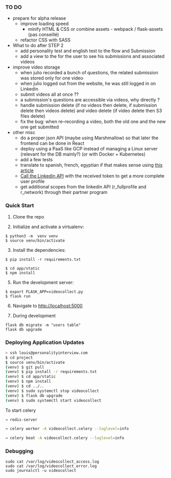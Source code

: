 ### TO DO

* prepare for alpha release
  * improve loading speed
    * minify HTML & CSS or combine assets - webpack / flask-assets (pas conseillé)
  * refactor CSS with SASS
* What to do after STEP 2
  * add personality test and english test to the flow and Submission
  * add a view to the for the user to see his submissions and associated videos
* improve video storage
  * when julio recorded a bunch of questions, the related submission was stored only for one video
  * when julio logged out from the website, he was still logged in on Linkedin
  * submit videos all at once ??
  * a submission's questions are accessible via videos, why directly ?
  * handle submission delete (if no videos then delete, if submission delete then videos delete) and video delete (if video delete then S3 files delete)
  * fix the bug: when re-recording a video, both the old one and the new one get submitted
* other misc
  * do a proper json API (maybe using Marshmallow) so that later the frontend can be done in React
  * deploy using a PaaS like GCP instead of managing a Linux server (relevant for the DB mainly?) (or with Docker + Kubernetes)
  * add a few tests
  * translate to spanish, french, egyptian if that makes sense using [this article](https://blog.miguelgrinberg.com/post/the-flask-mega-tutorial-part-xiii-i18n-and-l10n) 
  * [Call the Linkedin API](https://auth0.com/docs/connections/calling-an-external-idp-api) with the received token to get a more complete user profile 
  * get additional scopes from the linkedin API (r_fullprofile and r_network) through their partner program

### Quick Start

1. Clone the repo

2. Initialize and activate a virtualenv:
  ```
  $ python3 -m  venv venv
  $ source venv/bin/activate
  ```

3. Install the dependencies:
  ```
  $ pip install -r requirements.txt
  ```
  ```
  $ cd app/static
  $ npm install
  ```

5. Run the development server:
  ```
  $ export FLASK_APP=videocollect.py
  $ flask run
  ```

6. Navigate to [http://localhost:5000](http://localhost:5000)

7. During development
```
flask db migrate -m "users table"
flask db upgrade
```


### Deploying Application Updates

```bash
> ssh louis@personalityinterview.com
$ cd project
$ source venv/bin/activate
(venv) $ git pull                              
(venv) $ pip install -r requirements.txt
(venv) $ cd app/static
(venv) $ npm install
(venv) $ cd ../..
(venv) $ sudo systemctl stop videocollect
(venv) $ flask db upgrade                      
(venv) $ sudo systemctl start videocollect    
```

To start celery
```bash
→ redis-server
```
```bash
→ celery worker -A videocollect.celery --loglevel=info
```
```bash
→ celery beat -A videocollect.celery --loglevel=info
```

### Debugging
```
sudo cat /var/log/videocollect_access.log
sudo cat /var/log/videocollect_error.log
sudo journalctl -u videocollect
```